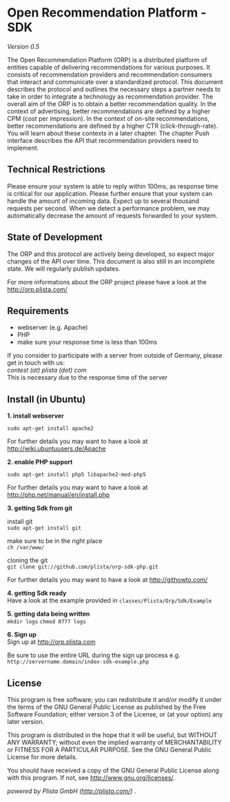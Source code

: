 Open Recommendation Platform - SDK
==================================
*Version 0.5*

The Open Recommendation Platform (ORP) is a distributed platform of entities capable of delivering recommendations for various purposes. It consists of recommendation providers and recommendation consumers that interact and communicate over a standardized protocol. This document describes the protocol and outlines the necessary steps a partner needs to take in order to integrate a technology as recommendation provider. The overall aim of the ORP is to obtain a better recommendation quality. In the context of advertising, better recommendations are defined by a higher CPM (cost per impression). In the context of on-site recommendations, better recommendations are defined by a higher CTR (click-through-rate). You will learn about these contexts in a later chapter. The chapter Push interface describes the API that recommendation providers need to implement.

Technical Restrictions
----------------------

Please ensure your system is able to reply within 100ms, as response time is critical for our application. Please further ensure that your system can handle the amount of incoming data. Expect up to several thousand requests per second. When we detect a performance problem, we may automatically decrease the amount of requests forwarded to your system.


State of Development
--------------------
The ORP and this protocol are actively being developed, so expect major changes of the API over time. This document is also still in an incomplete state. We will regularly publish updates.

For more informations about the ORP project please have a look at the http://orp.plista.com/




Requirements
------------
-  webserver (e.g. Apache)
-  PHP
-  make sure your response time is less than 100ms

If you consider to participate with a server from outside of Germany, please get in touch with us:<br>
*contest (at) plista (dot) com* <br>
This is necessary due to the response time of the server

Install (in Ubuntu)
-------------------

**1. install webserver**


`sudo apt-get install apache2`

For further details you may want to have a look at http://wiki.ubuntuusers.de/Apache


**2. enable PHP support**

`sudo apt-get install php5 libapache2-mod-php5`



For further details you may want to have a look at http://php.net/manual/en/install.php

**3. getting Sdk from git**

 install git<br>
`sudo apt-get install git`

 make sure to be in the right place<br>
`ch /var/www/`

 cloning the git<br>
`git clone git://github.com/plista/orp-sdk-php.git`

For further details you may want to have a look at http://githowto.com/

**4. getting Sdk ready** <br>
Have a look at the example provided in `classes/Plista/Orp/Sdk/Example`

**5. getting data being written** <br>
`mkdir logs`
`chmod 0777 logs`

**6. Sign up** <br>
Sign up at http://orp.plista.com <br>

Be sure to use the entire URL during the sign up process e.g.
`http://servername.domain/index-sdk-example.php`

License
-------
This program is free software; you can redistribute it and/or
modify it under the terms of the GNU General Public License as
published by the Free Software Foundation; either version 3 of
the License, or (at your option) any later version.

This program is distributed in the hope that it will be useful,
but WITHOUT ANY WARRANTY; without even the implied warranty of
MERCHANTABILITY or FITNESS FOR A PARTICULAR PURPOSE.  See the
GNU General Public License for more details.

You should have received a copy of the GNU General Public License
along with this program.  If not, see <http://www.gnu.org/licenses/>.



*powered by Plista GmbH (http://plista.com/)* .


